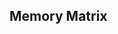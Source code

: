 ## **Memory Matrix**

<!--

cursor: none;

arrow right (play next)

Interface:
next btn
level form, decrease level, increase level

Settings:
Difficulty ms 400 600 800

Theme:
default light, dark, cyber

Client Storage:
// localStorage.setItem('settings', JSON.stringify(object));
// localStorage.clear();
// save level
// save theme
// save quad color

alternative field:
random field rotate 90 (3x8 or 8x3)

-->
